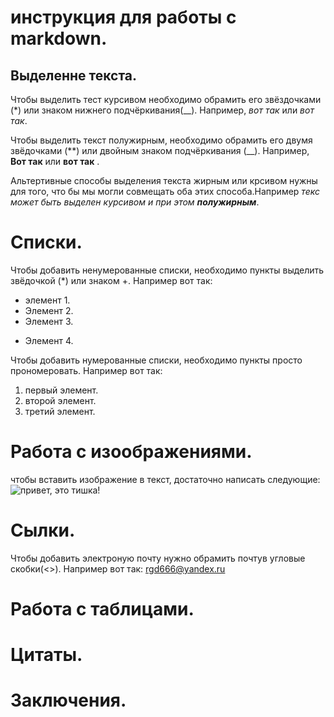 # инструкция для работы с markdown.

## Выделенне текста.

Чтобы выделить тест курсивом необходимо обрамить его звёздочками (*) или знаком нижнего подчёркивания(__). Например, *вот так* или _вот так_. 

Чтобы выделить текст полужирным, необходимо обрамить его двумя звёдочками (**) или двойным знаком подчёркивания (__). Например, **Вот так** или __вот так__ .

Альтертивные способы выделения текста жирным или крсивом нужны для того, что бы мы могли совмещать оба этих способа.Например _текс может быть выделен курсивом и при этом **полужирным**_.  

# Списки.
Чтобы добавить ненумерованные списки, необходимо пункты выделить звёдочкой (*) или знаком +. Например вот так:
* элемент 1.
* Элемент 2.
* Элемент 3.
+ Элемент 4.

Чтобы добавить нумерованные списки, необходимо пункты просто прономеровать. Например вот так:
1. первый элемент.
2. второй элемент.
3. третий элемент.

# Работа с изоображениями.

чтобы вставить изображение в текст, достаточно написать следующие: ![привет, это тишка!](tishka.jpg)

# Сылки.

Чтобы добавить электроную почту нужно обрамить почтув угловые скобки(<>). Например вот так: <rgd666@yandex.ru>

# Работа с таблицами.

# Цитаты.

# Заключения.